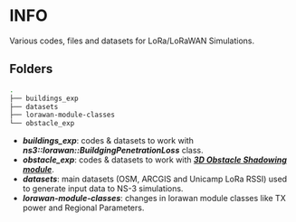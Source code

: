 # INFO
Various codes, files and datasets for LoRa/LoRaWAN Simulations.

## Folders 

``` bash
.
├── buildings_exp
├── datasets 
├── lorawan-module-classes 
└── obstacle_exp
```
* **_buildings_exp_**: codes & datasets to work with **_ns3::lorawan::BuildgingPenetrationLoss_** class.
* **_obstacle_exp_**: codes & datasets to work with [***3D Obstacle Shadowing module***](https://github.com/mromanelli9/master-thesis/tree/barichello).
* **_datasets_**: main datasets (OSM, ARCGIS and Unicamp LoRa RSSI) used to generate input data to NS-3 simulations.
* **_lorawan-module-classes_**: changes in lorawan module classes like TX power and Regional Parameters.


